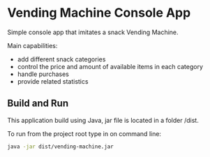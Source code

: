 # Vending Machine Console App
Simple console app that imitates a snack Vending Machine.

Main capabilities:

<ul><li>add different snack categories</li>
<li>control the price and amount of available items in each category</li>
<li>handle purchases </li> 
<li>provide related statistics</li>
</ul>

## Build and Run
This application build using Java, jar file is located in a folder /dist.

To run from the project root type in on command line:
```bash
java -jar dist/vending-machine.jar
```



